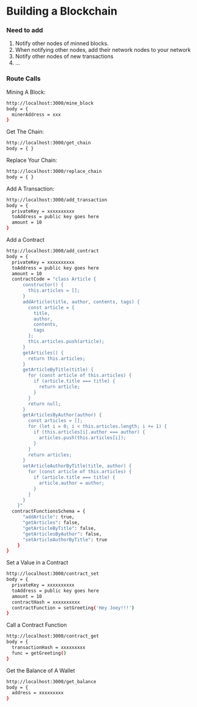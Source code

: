 # Building a Blockchain

### Need to add

1. Notify other nodes of minned blocks.
1. When notifying other nodes, add their network nodes to your network
1. Notify other nodes of new transactions
1. ...

### Route Calls

Mining A Block:

```bash
http://localhost:3000/mine_block
body = {
  minerAddress = xxx
}
```

Get The Chain:

```bash
http://localhost:3000/get_chain
body = { }
```

Replace Your Chain:

```bash
http://localhost:3000/replace_chain
body = { }
```

Add A Transaction:

```bash
http://localhost:3000/add_transaction
body = {
  privateKey = xxxxxxxxxx
  toAddress = public key goes here
  amount = 10
}
```

Add a Contract

```bash
http://localhost:3000/add_contract
body = {
  privateKey = xxxxxxxxxx
  toAddress = public key goes here
  amount = 10
  contractCode = "class Article {
      constructor() {
        this.articles = [];
      }
      addArticle(title, author, contents, tags) {
        const article = {
          title,
          author,
          contents,
          tags
        };
        this.articles.push(article);
      }
      getArticles() {
        return this.articles;
      }
      getArticleByTitle(title) {
        for (const article of this.articles) {
          if (article.title === title) {
            return article;
          }
        }
        return null;
      }
      getArticlesByAuthor(author) {
        const articles = [];
        for (let i = 0; i < this.articles.length; i += 1) {
          if (this.articles[i].author === author) {
            articles.push(this.articles[i]);
          }
        }
        return articles;
      }
      setArticleAuthorByTitle(title, author) {
        for (const article of this.articles) {
          if (article.title === title) {
            article.author = author;
          }
        }
      }
    }"
  contractFunctionsSchema = {
      "addArticle": true,
      "getArticles": false,
      "getArticleByTitle": false,
      "getArticlesByAuthor": false,
      "setArticleAuthorByTitle": true
    }
}
```

Set a Value in a Contract

```bash
http://localhost:3000/contract_set
body = {
  privateKey = xxxxxxxxxx
  toAddress = public key goes here
  amount = 10
  contractHash = xxxxxxxxxx
  contractFunction = setGreeting('Hey Joey!!!')
}
```

Call a Contract Function

```bash
http://localhost:3000/contract_get
body = {
  transactionHash = xxxxxxxxx
  func = getGreeting()
}
```

Get the Balance of A Wallet

```bash
http://localhost:3000/get_balance
body = {
  address = xxxxxxxxx
}
```
